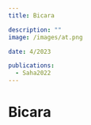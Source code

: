 ```yaml
---
title: Bicara

description: ""
image: /images/at.png

date: 4/2023

publications:
  - Saha2022
---
```


# Bicara
